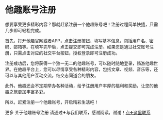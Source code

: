 # 他趣账号注册

想要享受更多精彩内容？那就赶紧注册一个他趣账号吧！注册过程简单快捷，只需几步即可轻松完成。

首先，打开他趣官网或者APP，点击注册按钮，填写基本信息，包括用户名、密码、邮箱等。在填写完毕后，点击提交即可完成注册。如果您是通过社交账号注册，只需点击对应的社交平台按钮，授权登录即可注册成功。

注册成功后，您将获得一个独一无二的他趣账号，可以随时随地登录，畅游他趣世界。在他趣平台上，您可以尽情享受各种精彩内容，包括文章、视频、音乐等，还可以与其他用户互动交流，结交志同道合的朋友。

此外，他趣还会不定期举办各种活动，给予注册用户丰厚的福利和奖励，让您的他趣之旅更加丰富多彩。

所以，赶紧注册一个他趣账号，开启精彩生活吧！

更多 关于他趣账号注册 请通过✈与我们联系，感谢阅读，谢谢！[点✈这里联系](https://ads.k02.cc)